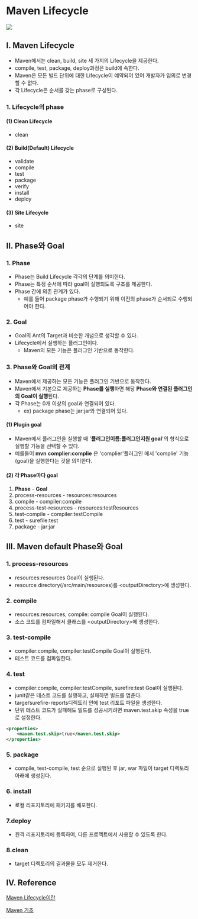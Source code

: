 # Maven Lifecycle

![](https://i1.wp.com/roufid.com/wp-content/uploads/2016/05/eyecatch-maven.png?resize=350%2C200)



## I. Maven Lifecycle

- Maven에서는 clean, build, site 세 가지의 Lifecycle을 제공한다.
- compile, test, package, deploy과정은 build에 속한다.
- Maven은 모든 빌드 단위에 대한 Lifecycle이 예약되어 있어 개발자가 임의로 변경할 수 없다.
- 각 Lifecycle은 순서를 갖는 phase로 구성된다.



### 1. Lifecycle의 phase

#### (1) Clean Lifecycle

- clean

#### (2) Build(Default) Lifecycle

- validate
- compile
- test
- package
- verify
- install
- deploy

#### (3) Site Lifecycle

- site



## II. Phase와 Goal

### 1. Phase

- Phase는 Build Lifecycle 각각의 단계를 의미한다.
- Phase는 특정 순서에 따라 goal이 실행되도록 구조를 제공한다.
- Phase 간에 의존 관계가 있다.
  - 예를 들어 package phase가 수행되기 위해 이전의 phase가 순서되로 수행되어야 한다.



### 2. Goal

- Goal의 Ant의 Target과 비슷한 개념으로 생각할 수 있다.
- Lifecycle에서 실행하는 플러그인이다.
  - Maven의 모든 기능은 플러그인 기반으로 동작한다.



### 3. Phase와 Goal의 관계

- Maven에서 제공하는 모든 기능은 플러그인 기반으로 동작한다.
- Maven에서 기본으로 제공하는 **Phase를 실행**하면 해당 **Phase와 연결된 플러그인의 Goal이 실행**된다.
- 각 Phase는 0개 이상의 goal과 연결되어 있다.
  - ex) package phase는 jar:jar와 연결되어 있다.

#### (1) Plugin goal

- Maven에서 플러그인을 실행할 때 '**플러그인이름:플러그인지원 goal**'의 형식으로 실행할 기능을 선택할 수 있다.
- 예를들어 **mvn** **complier:complie** 은 'complier'플러그인 에서 'complie' 기능(goal)을 실행한다는 것을 의미한다.

#### (2) 각 Phase마다 goal

1. **Phase**					-	**Goal**
2. process-resources		- 	resources:resources
3. compile					-	compiler:compile
4. process-test-resources	-	resources:testResources
5. test-compile				-	compiler:testCompile
6. test						-	surefile:test
7. package					-	jar:jar



## III. Maven default Phase와 Goal

### 1. process-resources

- resources:resources Goal이 실행된다.
- resource directory(/src/main/resources)를 \<outputDirectory>에 생성한다.

### 2. compile

- resources:resources, compile: compile Goal이 실행된다.
- 소스 코드를 컴파일해서 클래스를 \<outputDirectory>에 생성한다.

### 3. test-compile

- compiler:compile, compiler:testCompile Goal이 실행된다.
- 테스트 코드를 컴파일한다.

### 4. test

- compiler:compile, compiler:testCompile, surefire:test Goal이 실행된다.
- junit같은 테스트 코드를 실행하고, 실패하면 빌드를 멈춘다.
- targe/surefire-reports디렉토리 안에 test 리포트 파일을 생성한다.
- 단위 테스트 코드가 실패해도 빌드를 성공시키려면 maven.test.skip 속성을 true로 설정한다.

```xml
<properties>
    <maven.test.skip>true</maven.test.skip>
</properties>
```

### 5. package

- compile, test-compile, test 순으로 실행된 후 jar, war 파일이 target 디렉토리 아래에 생성된다.

### 6. install

- 로컬 리포지토리에 패키지를 배포한다.

### 7.deploy

- 원격 리포지토리에 등록하여, 다른 프로젝트에서 사용할 수 있도록 한다.

### 8.clean

- target 디렉토리의 결과물을 모두 제거한다.



## IV. Reference

[Maven Lifecycle이란](http://wiki.gurubee.net/display/SWDEV/Maven+Lifecycle)

[Maven 기초](http://javacan.tistory.com/129)

